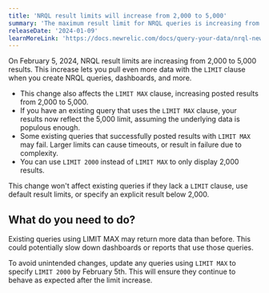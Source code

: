 ```yaml
---
title: 'NRQL result limits will increase from 2,000 to 5,000'
summary: 'The maximum result limit for NRQL queries is increasing from 2,000 to 5,000'
releaseDate: '2024-01-09'
learnMoreLink: 'https://docs.newrelic.com/docs/query-your-data/nrql-new-relic-query-language/get-started/nrql-syntax-clauses-functions/#sel-limit'
---
```


On February 5, 2024, NRQL result limits are increasing from 2,000 to 5,000 results. This increase lets you pull even more data with the `LIMIT` clause when you create NRQL queries, dashboards, and more.

* This change also affects the  `LIMIT MAX` clause, increasing posted results from 2,000 to 5,000.
* If you have an existing query that uses the `LIMIT MAX` clause, your results now reflect the 5,000 limit, assuming the underlying data is populous enough.
* Some existing queries that successfully posted results with `LIMIT MAX` may fail. Larger limits can cause timeouts, or result in failure due to complexity.
* You can use `LIMIT 2000` instead of `LIMIT MAX` to only display 2,000 results.  

This change won't affect existing queries if they lack a `LIMIT` clause, use default result limits, or specify an explicit result below 2,000.

## What do you need to do?

Existing queries using LIMIT MAX may return more data than before. This could potentially slow down dashboards or reports that use those queries.

To avoid unintended changes, update any queries using `LIMIT MAX` to specify `LIMIT 2000` by February 5th. This will ensure they continue to behave as expected after the limit increase.
